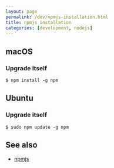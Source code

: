 ```yaml
---
layout: page
permalink: /dev/npmjs-installation.html
title: npmjs installation
categories: [development, nodejs]
---
```


## macOS

### Upgrade itself

```
$ npm install -g npm
```

## Ubuntu

### Upgrade itself

```
$ sudo npm update -g npm
```

## See also

- [npmjs](/dev/npmjs.html)
